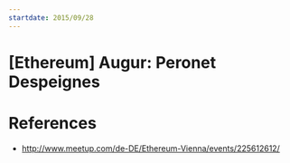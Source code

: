 ```yaml
---
startdate: 2015/09/28
---
```

# [Ethereum] Augur: Peronet Despeignes

# References
* http://www.meetup.com/de-DE/Ethereum-Vienna/events/225612612/
